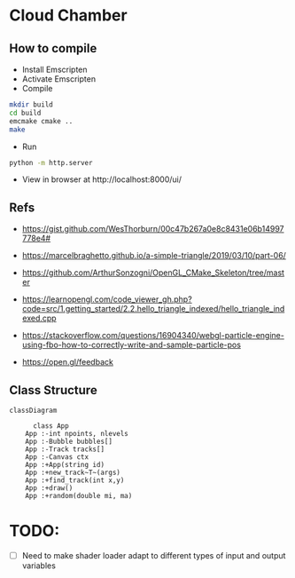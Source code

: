 # Cloud Chamber

## How to compile

- Install Emscripten
- Activate Emscripten
- Compile
```bash
mkdir build
cd build
emcmake cmake ..
make
```
- Run
```bash
python -m http.server
```

- View in browser at http://localhost:8000/ui/

## Refs
- https://gist.github.com/WesThorburn/00c47b267a0e8c8431e06b14997778e4#
- https://marcelbraghetto.github.io/a-simple-triangle/2019/03/10/part-06/
- https://github.com/ArthurSonzogni/OpenGL_CMake_Skeleton/tree/master
- https://learnopengl.com/code_viewer_gh.php?code=src/1.getting_started/2.2.hello_triangle_indexed/hello_triangle_indexed.cpp
- https://stackoverflow.com/questions/16904340/webgl-particle-engine-using-fbo-how-to-correctly-write-and-sample-particle-pos

- https://open.gl/feedback

## Class Structure

```mermaid
classDiagram

      class App
    App :-int npoints, nlevels
    App :-Bubble bubbles[]
    App :-Track tracks[]
    App :-Canvas ctx
    App :+App(string id)
    App :+new_track~T~(args)
    App :+find_track(int x,y)
    App :+draw()
    App :+random(double mi, ma)
```

# TODO:
- [ ] Need to make shader loader adapt to different types of input and output variables